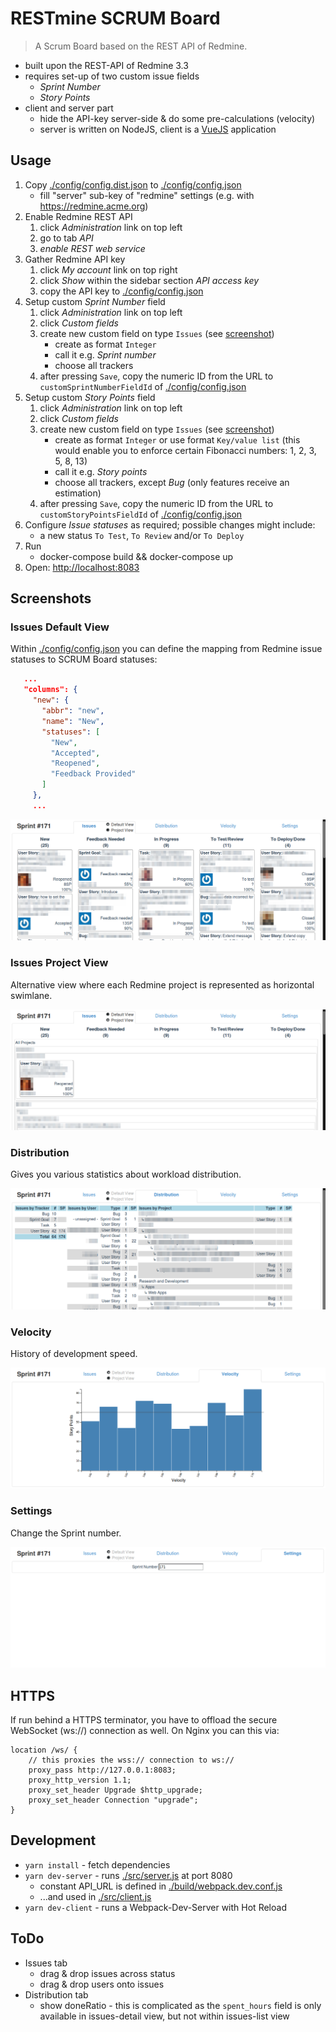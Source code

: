 # RESTmine SCRUM Board

> A Scrum Board based on the REST API of Redmine.

* built upon the REST-API of Redmine 3.3
* requires set-up of two custom issue fields
    * *Sprint Number*
    * *Story Points*
* client and server part
    * hide the API-key server-side & do some pre-calculations (velocity)
    * server is written on NodeJS, client is a [VueJS](https://vuejs.org/v2/guide/) application

## Usage

1. Copy [./config/config.dist.json](./config/config.dist.json) to [./config/config.json](./config/config.json)
    * fill "server" sub-key of "redmine" settings (e.g. with https://redmine.acme.org)
2. Enable Redmine REST API
    1. click _Administration_ link on top left
    2. go to tab _API_
    3. _enable REST web service_
3. Gather Redmine API key
    1. click _My account_ link on top right
    2. click _Show_ within the sidebar section _API access key_
    3. copy the API key to [./config/config.json](./config/config.json)
4. Setup custom _Sprint Number_ field
    1. click _Administration_ link on top left
    2. click _Custom fields_
    3. create new custom field on type `Issues` (see [screenshot](./doc/custom-field-sprint-number.png))
        * create as format `Integer`
        * call it e.g. _Sprint number_
        * choose all trackers
    4. after pressing `Save`, copy the numeric ID from the URL to `customSprintNumberFieldId` of [./config/config.json](./config/config.json)
5. Setup custom _Story Points_ field
    1. click _Administration_ link on top left
    2. click _Custom fields_
    3. create new custom field on type `Issues` (see [screenshot](./doc/custom-field-story-points.png))
        * create as format `Integer` or use format `Key/value list` (this would enable you to enforce certain Fibonacci numbers: 1, 2, 3, 5, 8, 13)
        * call it e.g. _Story points_
        * choose all trackers, except _Bug_ (only features receive an estimation)
    4. after pressing `Save`, copy the numeric ID from the URL to `customStoryPointsFieldId` of [./config/config.json](./config/config.json)
6. Configure _Issue statuses_ as required; possible changes might include:
    * a new status `To Test`, `To Review` and/or `To Deploy`
7. Run
    * docker-compose build && docker-compose up
8. Open: [http://localhost:8083](http://localhost:8083)

## Screenshots

### Issues Default View

Within [./config/config.json](./config/config.json) you can define the mapping from Redmine issue statuses to SCRUM Board statuses:
 ```json
    ...
    "columns": {
      "new": {
        "abbr": "new",
        "name": "New",
        "statuses": [
          "New",
          "Accepted",
          "Reopened",
          "Feedback Provided"
        ]
      },
      ...
```
![Screenshot](doc/issues.png)

### Issues Project View

Alternative view where each Redmine project is represented as horizontal swimlane.

![Screenshot](doc/issues-project-view.png)

### Distribution

Gives you various statistics about workload distribution.

![Screenshot](doc/distribution.png)

### Velocity

History of development speed.

![Screenshot](doc/velocity.png)

### Settings

Change the Sprint number.

![Screenshot](doc/settings.png)

## HTTPS

If run behind a HTTPS terminator, you have to offload the secure WebSocket (ws://) connection as well. On Nginx you can this via:
```
location /ws/ {
    // this proxies the wss:// connection to ws://
    proxy_pass http://127.0.0.1:8083;
    proxy_http_version 1.1;
    proxy_set_header Upgrade $http_upgrade;
    proxy_set_header Connection "upgrade";
}
```

## Development

* ```yarn install``` - fetch dependencies
* ```yarn dev-server``` - runs [./src/server.js](server.js) at port 8080
    * constant API_URL is defined in [./build/webpack.dev.conf.js](./build/webpack.dev.conf.js)
    * ...and used in [./src/client.js](./src/client.js)
* ```yarn dev-client``` - runs a Webpack-Dev-Server with Hot Reload

## ToDo

* Issues tab
    * drag & drop issues across status
    * drag & drop users onto issues
* Distribution tab
    * show doneRatio - this is complicated as the `spent_hours` field is only available in issues-detail view, but not within issues-list view